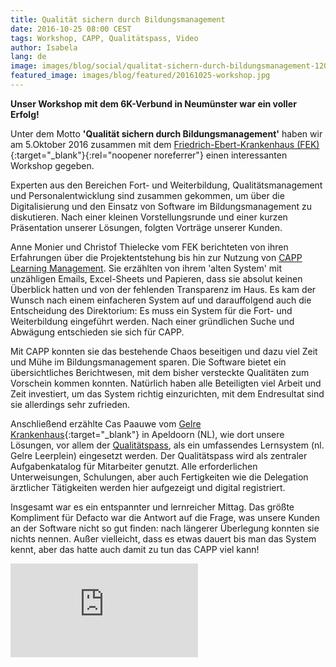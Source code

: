 ```yaml
---
title: Qualität sichern durch Bildungsmanagement
date: 2016-10-25 08:00 CEST
tags: Workshop, CAPP, Qualitätspass, Video
author: Isabela
lang: de
image: images/blog/social/qualitat-sichern-durch-bildungsmanagement-1200x630.png
featured_image: images/blog/featured/20161025-workshop.jpg
---
```


__Unser Workshop mit dem 6K-Verbund in Neumünster war ein voller Erfolg!__

Unter dem Motto __'Qualität sichern durch Bildungsmanagement'__ haben wir am 5.Oktober 2016 zusammen mit dem [Friedrich-Ebert-Krankenhaus (FEK)](https://www.friedrich-ebert-krankenhaus.de/){:target="_blank"}{:rel="noopener noreferrer"}  einen interessanten Workshop gegeben.

Experten aus den Bereichen Fort- und Weiterbildung, Qualitätsmanagement und Personalentwicklung sind zusammen gekommen, um über die Digitalisierung und den Einsatz von Software im Bildungsmanagement zu diskutieren. Nach einer kleinen Vorstellungsrunde und einer kurzen Präsentation unserer Lösungen, folgten Vorträge unserer Kunden.

Anne Monier und Christof Thielecke vom FEK berichteten von ihren Erfahrungen über die Projektentstehung bis hin zur Nutzung von [CAPP Learning Management](/capp-learning-management/). Sie erzählten von ihrem 'alten System' mit unzähligen Emails, Excel-Sheets und Papieren, dass sie absolut keinen Überblick hatten und von der fehlenden Transparenz im Haus. Es kam der Wunsch nach einem einfacheren System auf und darauffolgend auch die Entscheidung des Direktorium: Es muss ein System für die Fort- und Weiterbildung eingeführt werden. Nach einer gründlichen Suche und Abwägung entschieden sie sich für CAPP.

Mit CAPP konnten sie das bestehende Chaos beseitigen und dazu viel Zeit und Mühe im Bildungsmanagement sparen. Die Software bietet ein übersichtliches Berichtwesen, mit dem bisher versteckte Qualitäten zum Vorschein kommen konnten. Natürlich haben alle Beteiligten viel Arbeit und Zeit investiert, um das System richtig einzurichten, mit dem Endresultat sind sie allerdings sehr zufrieden.

Anschließend erzählte Cas Paauwe vom [Gelre Krankenhaus](https://www.gelreziekenhuizen.nl/Gelreziekenhuizen){:target="_blank"} in Apeldoorn (NL), wie dort unsere Lösungen, vor allem der [Qualitätspass](/capp-compliance-qualifikationsmanagement/), als ein umfassendes Lernsystem (nl. Gelre Leerplein) eingesetzt werden. Der Qualitätspass wird als zentraler Aufgabenkatalog für Mitarbeiter genutzt. Alle erforderlichen Unterweisungen, Schulungen, aber auch Fertigkeiten wie die Delegation ärztlicher Tätigkeiten werden hier aufgezeigt und digital registriert.

Insgesamt war es ein entspannter und lernreicher Mittag. Das größte Kompliment für Defacto war die Antwort auf die Frage, was unsere Kunden an der Software nicht so gut finden: nach längerer Überlegung konnten sie nichts nennen. Außer vielleicht, dass es etwas dauert bis man das System kennt, aber das hatte auch damit zu tun das CAPP viel kann!

<iframe src="https://www.youtube-nocookie.com/embed/UTq90cLCMxQ?rel=0" frameborder="0" allowfullscreen></iframe>
